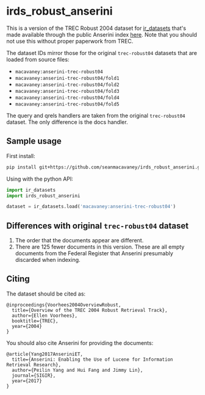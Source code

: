 # irds_robust_anserini

This is a version of the TREC Robust 2004 dataset for [ir_datasets](https://ir-datasets.com)
that's made available through the public Anserini index [here](https://git.uwaterloo.ca/jimmylin/anserini-indexes/raw/master/index-robust04-20191213.tar.gz).
Note that you should not use this without proper paperwork from TREC.

The dataset IDs mirror those for the original `trec-robust04` datasets that are
loaded from source files:

 - `macavaney:anserini-trec-robust04`
 - `macavaney:anserini-trec-robust04/fold1`
 - `macavaney:anserini-trec-robust04/fold2`
 - `macavaney:anserini-trec-robust04/fold3`
 - `macavaney:anserini-trec-robust04/fold4`
 - `macavaney:anserini-trec-robust04/fold5`

The query and qrels handlers are taken from the original `trec-robust04` dataset.
The only difference is the docs handler.

## Sample usage

First install:

```bash
pip install git+https://github.com/seanmacavaney/irds_robust_anserini.git
```

Using with the python API:

```python
import ir_datasets
import irds_robust_anserini

dataset = ir_datasets.load('macavaney:anserini-trec-robust04')
```

## Differences with original `trec-robust04` dataset

 1. The order that the documents appear are different.
 2. There are 125 fewer documents in this version. These are all empty documents from
    the Federal Register that Anserini presumably discarded when indexing.

## Citing

The dataset should be cited as:

```
@inproceedings{Voorhees2004OverviewRobust,
  title={Overview of the TREC 2004 Robust Retrieval Track},
  author={Ellen Voorhees},
  booktitle={TREC},
  year={2004}
}
```

You should also cite Anserini for providing the documents:

```
@article{Yang2017AnseriniET,
  title={Anserini: Enabling the Use of Lucene for Information Retrieval Research},
  author={Peilin Yang and Hui Fang and Jimmy Lin},
  journal={SIGIR},
  year={2017}
}
```
